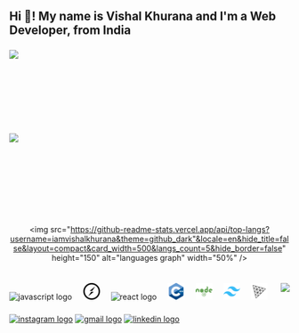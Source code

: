 <h2 align="left">Hi 👋! My name is Vishal Khurana and I'm a Web Developer, from India</h2>

###

<div align="center" style="display: flex; flex-direction: column;">
  <img src="https://github-readme-streak-stats.herokuapp.com?user=iamvishalkhurana&date_format=M%20j%5B%2C%20Y%5D&theme=github_dark&hide_border=true" height="150" />

  <img src="http://github-profile-summary-cards.vercel.app/api/cards/profile-details?username=iamvishalkhurana&theme=github_dark" height="150" />

  <img src="https://github-readme-stats.vercel.app/api/top-langs?username=iamvishalkhurana&theme=github_dark"&locale=en&hide_title=false&layout=compact&card_width=500&langs_count=5&hide_border=false" height="150" alt="languages graph" width="50%" />
</div>


###

<img align="right" height="150" src="https://miro.medium.com/max/1290/0*s2ivt9cecdqsXvts.gif"  />

###

<div align="left">
  <img src="https://cdn.jsdelivr.net/gh/devicons/devicon/icons/javascript/javascript-original.svg" height="30" alt="javascript logo"  />
  <img width="12" />
  <img src="https://github.com/devicons/devicon/blob/v2.16.0/icons/socketio/socketio-original.svg" height="30" alt="typescript logo"  />
  <img width="12" />
  <img src="https://cdn.jsdelivr.net/gh/devicons/devicon/icons/react/react-original.svg" height="30" alt="react logo"  />
  <img width="12" />
  <img src="https://github.com/devicons/devicon/blob/v2.16.0/icons/cplusplus/cplusplus-original.svg" height="30" alt="html5 logo"  />
  <img width="12" />
  <img src="https://github.com/devicons/devicon/blob/v2.16.0/icons/nodejs/nodejs-plain-wordmark.svg" height="30" alt="nodejs logo"  />
  <img width="12" />
  <img src="https://github.com/devicons/devicon/blob/v2.16.0/icons/tailwindcss/tailwindcss-original.svg" height="30" alt="tailwind logo"  />
  <img width="12" />
  <img src="https://github.com/devicons/devicon/blob/v2.16.0/icons/threejs/threejs-original.svg" height="30" alt="threejs logo"  />
</div>

###

<div align="left">
  
 <a href="https://www.instagram.com/youvish.pvt/" target="_blank"> <img src="https://img.shields.io/static/v1?message=Instagram&logo=instagram&label=&color=E4405F&logoColor=white&labelColor=&style=for-the-badge" height="35" alt="instagram logo"  /></a>
  <a href="mailto:khuranavishal000@gmail.com" target="_blank"><img src="https://img.shields.io/static/v1?message=Gmail&logo=gmail&label=&color=D14836&logoColor=white&labelColor=&style=for-the-badge" height="35" alt="gmail logo"  /></a>
  <a href="https://www.linkedin.com/in/vishal-khurana-867632223/" target="_blank"><img src="https://img.shields.io/static/v1?message=LinkedIn&logo=linkedin&label=&color=0077B5&logoColor=white&labelColor=&style=for-the-badge" height="35" alt="linkedin logo"  /></a>
</div>

###

<br clear="both">


###
